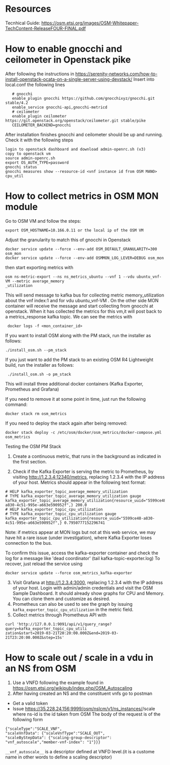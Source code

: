 # Resources #

Tecnhical Guide:
https://osm.etsi.org/images/OSM-Whitepaper-TechContent-ReleaseFOUR-FINAL.pdf


# How to enable gnocchi and ceilometer in Openstack pike #

 After following the instructions in https://serenity-networks.com/how-to-install-openstack-ocata-on-a-single-server-using-devstack/
 Insert into local.conf the following lines
 ```
    # gnocchi
    enable_plugin gnocchi https://github.com/gnocchixyz/gnocchi.git stable/4.2
    enable_service gnocchi-api,gnocchi-metricd
    # ceilometer
    enable_plugin ceilometer https://git.openstack.org/openstack/ceilometer.git stable/pike
    CEILOMETER_BACKEND=gnocchi
   ```
   After installation finishes gnocchi and ceilometer should be up and running.
   Check it with the following steps
   
   ```
   login to openstack dashboard and download admin-openrc.sh (v3)
   copy to openstack vm
   source admin-openrc.sh
   export OS_AUTH_TYPE=password
   gnocchi status
   gnocchi measures show --resource-id <vnf instance id from OSM MANO> cpu_util

   ```
  
# How to collect metrics in OSM MON module

  Go to OSM VM and follow the steps:
  
  ```
  export OSM_HOSTNAME=10.166.0.11 or the local ip of the OSM VM
  ```
  Adjust the granularity to match this of gnocchi in Openstack
  
  ```
  docker service update --force --env-add OSM_DEFAULT_GRANULARITY=300 osm_mon
  docker service update --force --env-add OSMMON_LOG_LEVER=DEBUG osm_mon
  ```
  then start exporting metrics with
  ```
  osm ns-metric-export --ns ns_metrics_ubuntu --vnf 1 --vdu ubuntu_vnf-VM --metric average_memory
_utilization
  ```
This will send message to kafka bus for collecting metric memory_utilization about the
vnf index:1 and for vdu ubuntu_vnf-VM .
On the other side MON container will receive the message and start collecting from gnocchi at openstack.
When it has collected the metrics for this vm,it will post back to a metrics_response kafka topic.
We can see the metrics with
  ```
   docker logs -f <mon_container_id>
  ```
  
  If you want to install OSM along with the PM stack, run the installer as follows:
```
./install_osm.sh --pm_stack
```
If you just want to add the PM stack to an existing OSM R4 Lightweight build, run the installer as follows:
```
 ./install_osm.sh -o pm_stack
 ```
This will install three additional docker containers (Kafka Exporter, Prometheus and Grafana)

If you need to remove it at some point in time, just run the following command:
```
docker stack rm osm_metrics
```
If you need to deploy the stack again after being removed:
```
docker stack deploy -c /etc/osm/docker/osm_metrics/docker-compose.yml osm_metrics
```

Testing the OSM PM Stack
1. Create a continuous metric, that runs in the background as indicated in the first section.

2. Check if the Kafka Exporter is serving the metric to Prometheus, by visiting http://1.2.3.4:12340/metrics, replacing 1.2.3.4 with the IP address of your host. Metrics should appear in the following text format:
```
# HELP kafka_exporter_topic_average_memory_utilization 
# TYPE kafka_exporter_topic_average_memory_utilization gauge
kafka_exporter_topic_average_memory_utilization{resource_uuid="5599ce48-a830-4c51-995e-a663e590952f",} 200.0
# HELP kafka_exporter_topic_cpu_utilization 
# TYPE kafka_exporter_topic_cpu_utilization gauge
kafka_exporter_topic_cpu_utilization{resource_uuid="5599ce48-a830-4c51-995e-a663e590952f",} 0.7950777152296741
```
Note: if metrics appear at MON logs but not at this web service, we may have hit a rare issue (under investigation), where Kafka Exporter loses connection to the bus.

To confirm this issue, access the kafka-exporter container and check the log for a message like 'dead coordinator' (tail kafka-topic-exporter.log)
To recover, just reload the service using 

```
docker service update --force osm_metrics_kafka-exporter

```
3. Visit Grafana at http://1.2.3.4:3000, replacing 1.2.3.4 with the IP address of your host. Login with admin/admin credentials and visit the OSM Sample Dashboard. It should already show graphs for CPU and Memory. You can clone them and customize as desired.
4. Prometheus can also be used to see the graph by issuing ```kafka_exporter_topic_cpu_utilization``` in the metric field. 
5. Collect metrics through Prometheus API with 
```
curl 'http://127.0.0.1:9091/api/v1/query_range?query=kafka_exporter_topic_cpu_utili
zation&start=2019-03-21T20:20:00.000Z&end=2019-03-21T23:20:00.000Z&step=15s'
```

# How to scale out / scale in a vdu in an NS from OSM #

1. Use a VNFD following the example found in https://osm.etsi.org/wikipub/index.php/OSM_Autoscaling
2. After having created an NS and the constituent vnfs go to postman
  * Get a valid token
  * Issue https://35.228.24.156:9999/osm/nslcm/v1/ns_instances/<ns-id>/scale
    where ns-id is the id taken from OSM
    The body of the request is of the following form
```
{"scaleType":"SCALE_VNF",
"scaleVnfData": {"scaleVnfType":"SCALE_OUT",
"scaleByStepData": {"scaling-group-descriptor": "vnf_autoscale","member-vnf-index": "1"}}}
```

```__vnf_autoscale__``` is a descriptor defined at VNFD level.(it is a custome name in other words to define a scaling descriptor)

